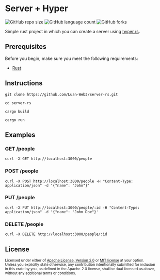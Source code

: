 Server + Hyper
===========================

![GitHub repo size](https://img.shields.io/github/repo-size/Luan-Web3/server-rs?style=for-the-badge)
![GitHub language count](https://img.shields.io/github/languages/count/Luan-Web3/server-rs?style=for-the-badge)
![GitHub forks](https://img.shields.io/github/forks/Luan-Web3/server-rs?style=for-the-badge)

Simple rust project in which you can create a server using [hyper.rs](https://hyper.rs/).

## Prerequisites

Before you begin, make sure you meet the following requirements:

- [Rust](https://doc.rust-lang.org/book/ch01-01-installation.html)

## Instructions

```
git clone https://github.com/Luan-Web3/server-rs.git
```
```
cd server-rs
```
```
cargo build
```
```
cargo run
```

## Examples

### GET /people
```
curl -X GET http://localhost:3000/people
```

### POST /people
```
curl -X POST http://localhost:3000/people -H "Content-Type: application/json" -d '{"name": "John"}'
```

### PUT /people

```
curl -X PUT http://localhost:3000/people/:id -H "Content-Type: application/json" -d '{"name": "John Doe"}'
```

### DELETE /people

```
curl -X DELETE http://localhost:3000/people/:id
```
## License

<sup>
Licensed under either of <a href="LICENSE-APACHE">Apache License, Version
2.0</a> or <a href="LICENSE-MIT">MIT license</a> at your option.
</sup>

<br>

<sub>
Unless you explicitly state otherwise, any contribution intentionally submitted
for inclusion in this crate by you, as defined in the Apache-2.0 license, shall
be dual licensed as above, without any additional terms or conditions.
</sub>
